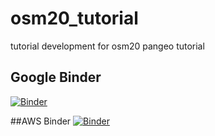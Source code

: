 # osm20_tutorial
tutorial development for osm20 pangeo tutorial

## Google Binder
[![Binder](https://binder.pangeo.io/badge_logo.svg)](https://binder.pangeo.io/v2/gh/cgentemann/osm20_tutorial/master)

##AWS Binder
[![Binder](https://aws-uswest2-binder.pangeo.io/badge_logo.svg)](https://aws-uswest2-binder.pangeo.io/v2/gh/cgentemann/osm20_tutorial/master)
